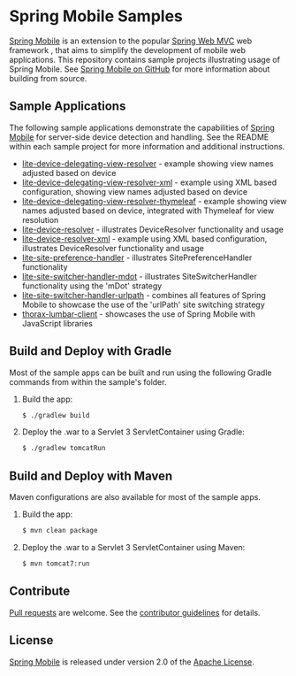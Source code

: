 # Spring Mobile Samples

[Spring Mobile] is an extension to the popular [Spring Web MVC] web framework , that aims to simplify the development of mobile web applications. This repository contains sample projects illustrating usage of Spring Mobile. See [Spring Mobile on GitHub] for more information about building from source.


## Sample Applications

The following sample applications demonstrate the capabilities of [Spring Mobile] for server-side device detection and handling. See the README within each sample project for more information and additional instructions.

 - [lite-device-delegating-view-resolver] - example showing view names adjusted based on device
 - [lite-device-delegating-view-resolver-xml] - example using XML based configuration, showing view names adjusted based on device 
 - [lite-device-delegating-view-resolver-thymeleaf] - example showing view names adjusted based on device, integrated with Thymeleaf for view resolution
 - [lite-device-resolver] - illustrates DeviceResolver functionality and usage 
 - [lite-device-resolver-xml] - example using XML based configuration, illustrates DeviceResolver functionality and usage
 - [lite-site-preference-handler] - illustrates SitePreferenceHandler functionality
 - [lite-site-switcher-handler-mdot] - illustrates SiteSwitcherHandler functionality using the 'mDot' strategy
 - [lite-site-switcher-handler-urlpath] - combines all features of Spring Mobile to showcase the use of the 'urlPath' site switching strategy
 - [thorax-lumbar-client] - showcases the use of Spring Mobile with JavaScript libraries

## Build and Deploy with Gradle

Most of the sample apps can be built and run using the following Gradle commands from within the sample's folder.

1. Build the app:

    ```sh
    $ ./gradlew build
    ```

2. Deploy the .war to a Servlet 3 ServletContainer using Gradle:

    ```sh
    $ ./gradlew tomcatRun
    ```


## Build and Deploy with Maven

Maven configurations are also available for most of the sample apps.

1. Build the app:

    ```sh
    $ mvn clean package
    ```

2. Deploy the .war to a Servlet 3 ServletContainer using Maven:

    ```sh
    $ mvn tomcat7:run
    ```


## Contribute

[Pull requests] are welcome. See the [contributor guidelines] for details.


## License

[Spring Mobile] is released under version 2.0 of the [Apache License].


[Spring Mobile]: http://projects.spring.io/spring-mobile
[Spring Web MVC]: http://docs.spring.io/spring/docs/current/spring-framework-reference/html/mvc.html
[Spring Mobile on GitHub]: https://github.com/spring-projects/spring-mobile
[lite-device-delegating-view-resolver]: ./lite-device-delegating-view-resolver
[lite-device-delegating-view-resolver-thymeleaf]: ./lite-device-delegating-view-resolver-thymeleaf
[lite-device-delegating-view-resolver-xml]: ./lite-device-delegating-view-resolver-xml
[lite-device-resolver]: ./lite-device-resolver
[lite-device-resolver-xml]: ./lite-device-resolver-xml
[lite-site-preference-handler]: ./lite-site-preference-handler
[lite-site-switcher-handler-mdot]: ./lite-site-switcher-handler-mdot
[lite-site-switcher-handler-urlpath]: ./lite-site-switcher-handler-urlpath
[thorax-lumbar-client]: ./thorax-lumbar-client
[Pull requests]: http://help.github.com/send-pull-requests
[contributor guidelines]: https://github.com/spring-projects/spring-mobile/wiki/Contributor-Guidelines
[Apache license]: http://www.apache.org/licenses/LICENSE-2.0

